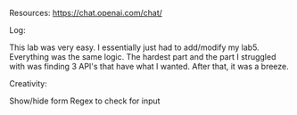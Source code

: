 Resources:
https://chat.openai.com/chat/

Log:

This lab was very easy. I essentially just had to add/modify my lab5. Everything was the same logic. The hardest part and the part I struggled with was finding 3 API's that have what I wanted. After that, it was a breeze.

Creativity:

Show/hide form
Regex to check for input